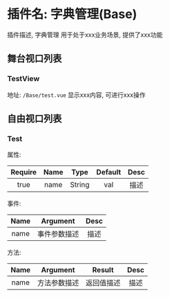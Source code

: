 # 插件名: 字典管理(Base)

插件描述, 字典管理 用于处于xxx业务场景, 提供了xxx功能

## 舞台视口列表

### TestView

地址: `/Base/test.vue`
显示xxx内容, 可进行xxx操作

## 自由视口列表

### Test

属性:

| Require | Name  |  Type  | Default | Desc  |
| :-----: | :---: | :----: | :-----: | :---: |
|  true   | name  | String |   val   | 描述  |
  
事件:

| Name  |   Argument   | Desc  |
| :---: | :----------: | :---: |
| name  | 事件参数描述 | 描述  |

方法:

| Name  |   Argument   |   Result   | Desc  |
| :---: | :----------: | :--------: | :---: |
| name  | 方法参数描述 | 返回值描述 | 描述  |